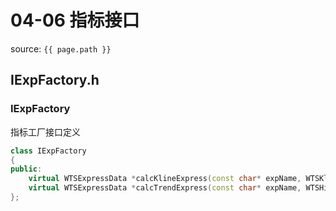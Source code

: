 # 04-06 指标接口

source: `{{ page.path }}`

## IExpFactory.h

### IExpFactory

指标工厂接口定义

```cpp
class IExpFactory
{
public:
	virtual WTSExpressData *calcKlineExpress(const char* expName, WTSKlineData* klineData, WTSExpressParams* params) = 0;
	virtual WTSExpressData *calcTrendExpress(const char* expName, WTSHisTrendData* trendData, WTSExpressParams* params) = 0;
};
```